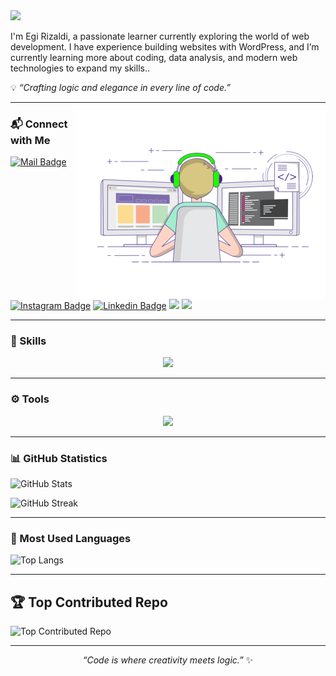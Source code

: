 <img src="https://capsule-render.vercel.app/api?type=waving&height=300&color=gradient&text=Hi,%20I'm%20Egi%20Rizaldi&animation=fadeIn&section=header&reversal=false&textBg=false" />

I'm Egi Rizaldi, a passionate learner currently exploring the world of web development.
I have experience building websites with WordPress, and I’m currently learning more about coding, data analysis, and modern web technologies to expand my skills..


💡 *“Crafting logic and elegance in every line of code.”*

---

<img align="right" alt="Coding" width="400" src="https://raw.githubusercontent.com/devSouvik/devSouvik/master/gif3.gif">


### 📬 Connect with Me

[![Mail Badge](https://img.shields.io/badge/-egirzld26@gmail.com-dc2626?style=flat&labelColor=dc2626&logo=gmail&logoColor=white)](#)
[![Instagram Badge](https://img.shields.io/badge/-@egirizald-c026d3?style=flat&labelColor=c026d3&logo=instagram&logoColor=white)](https://www.instagram.com/a__m.i.n__e?igsh=MWY0M3hmMXd0OGxqNw==)
[![Linkedin Badge](https://img.shields.io/badge/-Egi%20Rizaldi%20Hamzaoui-0284c7?style=flat&labelColor=0284c7&logo=linkedin&logoColor=white)](https://www.linkedin.com/in/egi-rizaldi-014a5231a?utm_source=share&utm_campaign=share_via&utm_content=profile&utm_medium=android_app)
[![](https://komarev.com/ghpvc/?username=egirizaldi&color=blue&label=Profile%20Views)](https://github.com/egirizaldi)
[![](https://img.shields.io/github/followers/egirizaldi?label=GitHub%20Followers)](https://github.com/egirizaldi)

---

### 🧠 Skills
<p align="center">
  <a href="https://skillicons.dev">
    <img src="https://skillicons.dev/icons?i=html,css,python,wordpress,figma,bootstrap&theme=light" />
    
  </a>
</p>

---

### ⚙️ Tools
<p align="center">
  <a href="https://skillicons.dev">
    <img src="https://skillicons.dev/icons?i=vscode,git,github&theme=light" />
  </a>
</p>

---

### 📊 GitHub Statistics

![GitHub Stats](https://github-readme-stats.vercel.app/api?username=egirizaldi&theme=react&show_icons=true&hide_border=false)

![GitHub Streak](https://github-readme-streak-stats.herokuapp.com?user=egirizaldi&theme=react&hide_border=false&currStreakNum=61DAFB&sideLabels=61DAFB&currStreakLabel=61DAFB)

---

### 🧩 Most Used Languages

![Top Langs](https://github-readme-stats.vercel.app/api/top-langs/?username=egirizaldi&layout=compact&langs_count=8&theme=react&hide_border=false&custom_title=Most%20Used%20Languages&include_orgs=true)


---


## 🏆 Top Contributed Repo

![Top Contributed Repo](https://github-contributor-stats.vercel.app/api?username=egirizaldi&limit=5&theme=react&combine_all_yearly_contributions=true)

---

<p align="center">
  <i>“Code is where creativity meets logic.”</i> ✨
</p>
